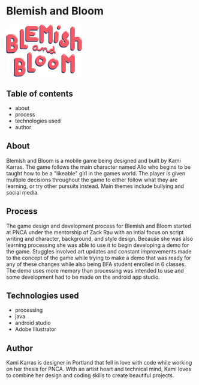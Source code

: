 # Blemish and Bloom
<img src="title.png" width="40%" style="inline">

## Table of contents
  - about
  - process
  - technologies used
  - author
## About
Blemish and Bloom is a mobile game being designed and built by Kami Karras. The game follows the main character named Allo who begins to be taught how to be a "likeable" girl in the games world. The player is given multiple decisions throughout the game to either follow what they are learning, or try other pursuits instead. Main themes include bullying and social media. 
## Process
The game design and development process for Blemish and Bloom started at PNCA under the mentorship of Zack Rau with an intial focus on script writing and character, background, and style design. Because she was also learning processing she was able to use it to begin developing a demo for the game. Stuggles involved art updates and constant improvements made to the concept of the game while trying to make a demo that was ready for any of these changes while also being BFA student enrolled in 6 classes. The demo uses more memory than processing was intended to use and some development had to be made on the android app studio. 
## Technologies used
  - processing
  - java
  - android studio
  - Adobe Illustrator
## Author
Kami Karras is designer in Portland that fell in love with code while working on her thesis for PNCA. With an artist heart and technical mind, Kami loves to combine her design and coding skills to create beautiful projects.
